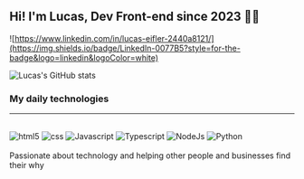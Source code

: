 ## Hi! I'm Lucas, Dev Front-end since 2023 🖖🏻

![https://www.linkedin.com/in/lucas-eifler-2440a8121/](https://img.shields.io/badge/LinkedIn-0077B5?style=for-the-badge&logo=linkedin&logoColor=white)

![Lucas's GitHub stats](https://github-readme-stats.vercel.app/api?username=LDS-E&show_icons=true&theme=dracula)

### My daily technologies
<hr>
<div style="display: inline_block"><br/>
   <img aling="center" alt="html5" src="https://img.shields.io/badge/HTML5-E34F26?style=for-the-badge&logo=html5&logoColor=white" />
   <img aling="center" alt="css" src="https://img.shields.io/badge/CSS3-1572B6?style=for-the-badge&logo=css3&logoColor=white" />
   <img aling="center" alt="Javascript" src="https://img.shields.io/badge/JavaScript-F7DF1E?style=for-the-badge&logo=javascript&logoColor=black" />
   <img aling="center" alt="Typescript" src="https://img.shields.io/badge/TypeScript-007ACC?style=for-the-badge&logo=typescript&logoColor=white" />
   <img aling="center" alt="NodeJs" src="https://img.shields.io/badge/Node.js-43853D?style=for-the-badge&logo=node.js&logoColor=white" />
    <img aling="center" alt="Python" src="https://img.shields.io/badge/Python-14354C?style=for-the-badge&logo=python&logoColor=white" />
</div>
<br>
Passionate about technology and helping other people and businesses find their why
